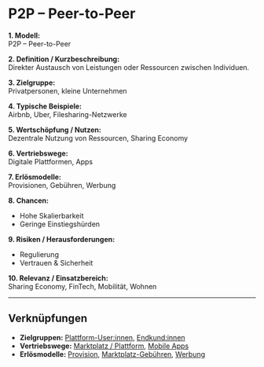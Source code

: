 # P2P – Peer-to-Peer

**1. Modell:**  
P2P – Peer-to-Peer  

**2. Definition / Kurzbeschreibung:**  
Direkter Austausch von Leistungen oder Ressourcen zwischen Individuen.  

**3. Zielgruppe:**  
Privatpersonen, kleine Unternehmen  

**4. Typische Beispiele:**  
Airbnb, Uber, Filesharing-Netzwerke  

**5. Wertschöpfung / Nutzen:**  
Dezentrale Nutzung von Ressourcen, Sharing Economy  

**6. Vertriebswege:**  
Digitale Plattformen, Apps  

**7. Erlösmodelle:**  
Provisionen, Gebühren, Werbung  

**8. Chancen:**  
- Hohe Skalierbarkeit  
- Geringe Einstiegshürden  

**9. Risiken / Herausforderungen:**  
- Regulierung  
- Vertrauen & Sicherheit  

**10. Relevanz / Einsatzbereich:**  
Sharing Economy, FinTech, Mobilität, Wohnen  

---

## Verknüpfungen
- **Zielgruppen:** [Plattform-User:innen](../zielgruppen/plattform-user.md), [Endkund:innen](../zielgruppen/endkundinnen.md)
- **Vertriebswege:** [Marktplatz / Plattform](../vertriebswege/marktplatz.md), [Mobile Apps](../vertriebswege/mobile-apps.md)
- **Erlösmodelle:** [Provision](../erloesmodelle/provision.md), [Marktplatz-Gebühren](../erloesmodelle/marktplatz-gebuehren.md), [Werbung](../erloesmodelle/werbung.md)
